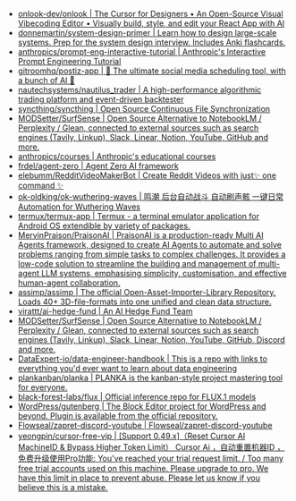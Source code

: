 + [onlook-dev/onlook | The Cursor for Designers • An Open-Source Visual Vibecoding Editor • Visually build, style, and edit your React App with AI](https://github.com//onlook-dev/onlook)
+ [donnemartin/system-design-primer | Learn how to design large-scale systems. Prep for the system design interview. Includes Anki flashcards.](https://github.com//donnemartin/system-design-primer)
+ [anthropics/prompt-eng-interactive-tutorial | Anthropic's Interactive Prompt Engineering Tutorial](https://github.com//anthropics/prompt-eng-interactive-tutorial)
+ [gitroomhq/postiz-app | 📨 The ultimate social media scheduling tool, with a bunch of AI 🤖](https://github.com//gitroomhq/postiz-app)
+ [nautechsystems/nautilus_trader | A high-performance algorithmic trading platform and event-driven backtester](https://github.com//nautechsystems/nautilus_trader)
+ [syncthing/syncthing | Open Source Continuous File Synchronization](https://github.com//syncthing/syncthing)
+ [MODSetter/SurfSense | Open Source Alternative to NotebookLM / Perplexity / Glean, connected to external sources such as search engines (Tavily, Linkup), Slack, Linear, Notion, YouTube, GitHub and more.](https://github.com//MODSetter/SurfSense)
+ [anthropics/courses | Anthropic's educational courses](https://github.com//anthropics/courses)
+ [frdel/agent-zero | Agent Zero AI framework](https://github.com//frdel/agent-zero)
+ [elebumm/RedditVideoMakerBot | Create Reddit Videos with just✨ one command ✨](https://github.com//elebumm/RedditVideoMakerBot)
+ [ok-oldking/ok-wuthering-waves | 鸣潮 后台自动战斗 自动刷声骸 一键日常 Automation for Wuthering Waves](https://github.com//ok-oldking/ok-wuthering-waves)
+ [termux/termux-app | Termux - a terminal emulator application for Android OS extendible by variety of packages.](https://github.com//termux/termux-app)
+ [MervinPraison/PraisonAI | PraisonAI is a production-ready Multi AI Agents framework, designed to create AI Agents to automate and solve problems ranging from simple tasks to complex challenges. It provides a low-code solution to streamline the building and management of multi-agent LLM systems, emphasising simplicity, customisation, and effective human-agent collaboration.](https://github.com//MervinPraison/PraisonAI)
+ [assimp/assimp | The official Open-Asset-Importer-Library Repository. Loads 40+ 3D-file-formats into one unified and clean data structure.](https://github.com//assimp/assimp)
+ [virattt/ai-hedge-fund | An AI Hedge Fund Team](https://github.com//virattt/ai-hedge-fund)
+ [MODSetter/SurfSense | Open Source Alternative to NotebookLM / Perplexity / Glean, connected to external sources such as search engines (Tavily, Linkup), Slack, Linear, Notion, YouTube, GitHub, Discord and more.](https://github.com//MODSetter/SurfSense)
+ [DataExpert-io/data-engineer-handbook | This is a repo with links to everything you'd ever want to learn about data engineering](https://github.com//DataExpert-io/data-engineer-handbook)
+ [plankanban/planka | PLANKA is the kanban-style project mastering tool for everyone.](https://github.com//plankanban/planka)
+ [black-forest-labs/flux | Official inference repo for FLUX.1 models](https://github.com//black-forest-labs/flux)
+ [WordPress/gutenberg | The Block Editor project for WordPress and beyond. Plugin is available from the official repository.](https://github.com//WordPress/gutenberg)
+ [Flowseal/zapret-discord-youtube | Flowseal/zapret-discord-youtube](https://github.com//Flowseal/zapret-discord-youtube)
+ [yeongpin/cursor-free-vip | [Support 0.49.x]（Reset Cursor AI MachineID & Bypass Higher Token Limit） Cursor Ai ，自动重置机器ID ， 免费升级使用Pro功能: You've reached your trial request limit. / Too many free trial accounts used on this machine. Please upgrade to pro. We have this limit in place to prevent abuse. Please let us know if you believe this is a mistake.](https://github.com//yeongpin/cursor-free-vip)
